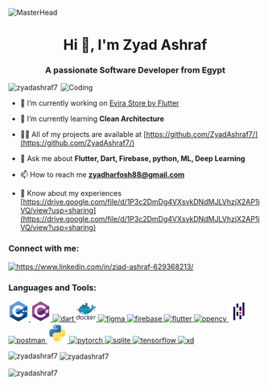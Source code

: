 ![MasterHead](https://mobiosolutions.com/wp-content/uploads/2020/07/Group-3.png)
<h1 align="center">Hi 👋, I'm Zyad Ashraf</h1>
<h3 align="center">A passionate Software Developer from Egypt</h3>
<img align="right" alt="Coding" width="400" src="https://cdn.dribbble.com/users/1162077/screenshots/3848914/programmer.gif">
<p align="left"> <img src="https://komarev.com/ghpvc/?username=zyadashraf7&label=Profile%20views&color=0e75b6&style=flat" alt="zyadashraf7" /> </p>

- 🔭 I’m currently working on [Evira Store by Flutter](https://github.com/ZyadAshraf7/evira-store)

- 🌱 I’m currently learning **Clean Architecture**

- 👨‍💻 All of my projects are available at [https://github.com/ZyadAshraf7/](https://github.com/ZyadAshraf7/)

- 💬 Ask me about **Flutter, Dart, Firebase, python, ML, Deep Learning**

- 📫 How to reach me **zyadharfosh88@gmail.com**

- 📄 Know about my experiences [https://drive.google.com/file/d/1P3c2DmDg4VXsvkDNdMJLVhzjX2AP1iVQ/view?usp=sharing](https://drive.google.com/file/d/1P3c2DmDg4VXsvkDNdMJLVhzjX2AP1iVQ/view?usp=sharing)

<h3 align="left">Connect with me:</h3>
<p align="left">
<a href="https://www.linkedin.com/in/ziad-ashraf-629368213/" target="blank"><img align="center" src="https://raw.githubusercontent.com/rahuldkjain/github-profile-readme-generator/master/src/images/icons/Social/linked-in-alt.svg" alt="https://www.linkedin.com/in/ziad-ashraf-629368213/" height="30" width="40" /></a>
</p>

<h3 align="left">Languages and Tools:</h3>
<p align="left"> <a href="https://www.w3schools.com/cpp/" target="_blank" rel="noreferrer"> <img src="https://raw.githubusercontent.com/devicons/devicon/master/icons/cplusplus/cplusplus-original.svg" alt="cplusplus" width="40" height="40"/> </a> <a href="https://www.w3schools.com/cs/" target="_blank" rel="noreferrer"> <img src="https://raw.githubusercontent.com/devicons/devicon/master/icons/csharp/csharp-original.svg" alt="csharp" width="40" height="40"/> </a> <a href="https://dart.dev" target="_blank" rel="noreferrer"> <img src="https://www.vectorlogo.zone/logos/dartlang/dartlang-icon.svg" alt="dart" width="40" height="40"/> </a> <a href="https://www.docker.com/" target="_blank" rel="noreferrer"> <img src="https://raw.githubusercontent.com/devicons/devicon/master/icons/docker/docker-original-wordmark.svg" alt="docker" width="40" height="40"/> </a> <a href="https://www.figma.com/" target="_blank" rel="noreferrer"> <img src="https://www.vectorlogo.zone/logos/figma/figma-icon.svg" alt="figma" width="40" height="40"/> </a> <a href="https://firebase.google.com/" target="_blank" rel="noreferrer"> <img src="https://www.vectorlogo.zone/logos/firebase/firebase-icon.svg" alt="firebase" width="40" height="40"/> </a> <a href="https://flutter.dev" target="_blank" rel="noreferrer"> <img src="https://www.vectorlogo.zone/logos/flutterio/flutterio-icon.svg" alt="flutter" width="40" height="40"/> </a> <a href="https://opencv.org/" target="_blank" rel="noreferrer"> <img src="https://www.vectorlogo.zone/logos/opencv/opencv-icon.svg" alt="opencv" width="40" height="40"/> </a> <a href="https://pandas.pydata.org/" target="_blank" rel="noreferrer"> <img src="https://raw.githubusercontent.com/devicons/devicon/2ae2a900d2f041da66e950e4d48052658d850630/icons/pandas/pandas-original.svg" alt="pandas" width="40" height="40"/> </a> <a href="https://postman.com" target="_blank" rel="noreferrer"> <img src="https://www.vectorlogo.zone/logos/getpostman/getpostman-icon.svg" alt="postman" width="40" height="40"/> </a> <a href="https://www.python.org" target="_blank" rel="noreferrer"> <img src="https://raw.githubusercontent.com/devicons/devicon/master/icons/python/python-original.svg" alt="python" width="40" height="40"/> </a> <a href="https://pytorch.org/" target="_blank" rel="noreferrer"> <img src="https://www.vectorlogo.zone/logos/pytorch/pytorch-icon.svg" alt="pytorch" width="40" height="40"/> </a> <a href="https://www.sqlite.org/" target="_blank" rel="noreferrer"> <img src="https://www.vectorlogo.zone/logos/sqlite/sqlite-icon.svg" alt="sqlite" width="40" height="40"/> </a> <a href="https://www.tensorflow.org" target="_blank" rel="noreferrer"> <img src="https://www.vectorlogo.zone/logos/tensorflow/tensorflow-icon.svg" alt="tensorflow" width="40" height="40"/> </a> <a href="https://www.adobe.com/products/xd.html" target="_blank" rel="noreferrer"> <img src="https://cdn.worldvectorlogo.com/logos/adobe-xd.svg" alt="xd" width="40" height="40"/> </a> </p>

<p><img align="left" src="https://github-readme-stats.vercel.app/api/top-langs?username=zyadashraf7&show_icons=true&locale=en&layout=compact" alt="zyadashraf7" /></p>

<p>&nbsp;<img align="center" src="https://github-readme-stats.vercel.app/api?username=zyadashraf7&show_icons=true&locale=en" alt="zyadashraf7" /></p>

<p><img align="center" src="https://github-readme-streak-stats.herokuapp.com/?user=zyadashraf7&" alt="zyadashraf7" /></p>
